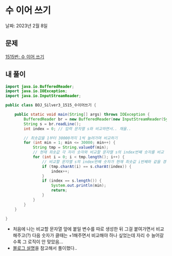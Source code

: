 # 수 이어 쓰기

날짜: 2023년 2월 8일

## 문제

[1515번: 수 이어 쓰기](https://www.acmicpc.net/problem/1515)

## 내 풀이

```java
import java.io.BufferedReader;
import java.io.IOException;
import java.io.InputStreamReader;

public class BOJ_Silver3_1515_수이어쓰기 {

	public static void main(String[] args) throws IOException {
		BufferedReader br = new BufferedReader(new InputStreamReader(System.in));
		String s = br.readLine();
		int index = 0; // 입력 문자열 s와 비교하면서.. 채울..

		// 최솟값을 1부터 30000까지 1씩 늘려가며 비교하기
		for (int min = 1; min <= 30000; min++) {
			String tmp = String.valueOf(min);
			// 현재 최솟값 각 자리 숫자와 비교할 문자열 s의 index번째 숫자를 비교
			for (int i = 0; i < tmp.length(); i++) {
				// 비교할 문자열 s의 index번째 숫자가 현재 최솟값 i번째와 같을 경우
				if (tmp.charAt(i) == s.charAt(index)) {
					index++;
				}
				if (index == s.length()) {
					System.out.println(min);
					return;
				}
			}
		}
	}

}
```

- 처음에 나는 비교할 문자열 앞에 붙일 변수를 따로 생성한 뒤 그걸 붙여가면서 비교해주고(?) 다음 숫자가 클때는 +1해주면서 비교해야 하나 싶었는데 자리 수 늘어갈 수록 그 로직이 안 맞았음…
- [블로그 설명](https://nahwasa.com/entry/%EB%B0%B1%EC%A4%80-1515-%EC%9E%90%EB%B0%94-%EC%88%98-%EC%9D%B4%EC%96%B4-%EC%93%B0%EA%B8%B0-BOJ-1515-JAVA)을 참고해서 풀이했다..
